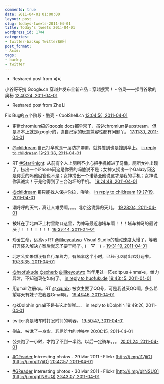 ```yaml
---
comments: true
date: 2011-04-01 01:00:00
layout: post
slug: todays-tweets-2011-04-01
title: Today's tweets 2011-04-01
wordpress_id: 1704
categories:
- twitter-backup[Twitter备份]
post_format:
- Aside
tags:
- backup
- twitter
---
```





  * Reshared post from  可可



小谷哥哥携 Google.cn 穿越并发布全新产品：穿越搜索！ - 谷奥——探寻谷歌的奥秘 [12:40:24, 2011-04-01](http://twitter.com/gfrog/statuses/53678072951619584)





  * Reshared post from  Zhe Li



Fix Bug的五个阶段 - 酷壳 - CoolShell.cn [13:04:56, 2011-04-01](http://twitter.com/gfrog/statuses/53684247306833920)





  * 更新chromium搞的google docs都异常了，虽说chromium是upstream，但是基本上就是google的，连自己家的玩意兼容性都有问题丫。 [17:11:30, 2011-04-01](http://twitter.com/gfrog/statuses/53746295931813888)





  * [@childream](http://twitter.com/childream) 自己打伞就是一层防护罩嘛，就算撞到也是撞到伞上。 [in reply to childream](http://twitter.com/childream/statuses/53769660180606976) [19:23:36, 2011-04-01](http://twitter.com/gfrog/statuses/53779541369438208)





  * RT [@StarKnight](http://twitter.com/StarKnight): 从前有个人上厕所不小心把手机掉进了马桶。厕所女神出现了，捞出一个iPhone问这是你丢的吗他说不是；女神又捞出一个Galaxy问这是你丢的吗他回答也不是；女神捞出一个诺基亚他说这才是我的手机；女神说你真诚实！于是他得到了三台泡坏的手机。 [19:24:48, 2011-04-01](http://twitter.com/gfrog/statuses/53779845309661184)





  * [@childream](http://twitter.com/childream) 那只能找人保护你拉，哈哈。 [in reply to childream](http://twitter.com/childream/statuses/53780041871523840) [19:27:19, 2011-04-01](http://twitter.com/gfrog/statuses/53780478318223360)





  * 潮呼呼的天气，真让人难受啊。。。。北京这诡异的天儿。 [19:28:04, 2011-04-01](http://twitter.com/gfrog/statuses/53780666571165696)





  * 被堵在了北四环上村里路口这里，为神马最近总堵车啊！！！堵车神马的最讨厌了！！！！！！！ [19:29:44, 2011-04-01](http://twitter.com/gfrog/statuses/53781085850578944)





  * 珍爱生命，远离vs RT [@ilikeyoutwo](http://twitter.com/ilikeyoutwo): Visual Studio的启动速度太慢了，等我打开装入解决方案后就忘了要干吗了╮(￣▽￣)╭ [19:31:19, 2011-04-01](http://twitter.com/gfrog/statuses/53781483827113984)





  * 北京公交果然没有自行车给力，有堵车这半小时，已经可以骑出去好远啦。 [19:33:35, 2011-04-01](http://twitter.com/gfrog/statuses/53782053749137408)





  * [@huofukude](http://twitter.com/huofukude) [@exherb](http://twitter.com/exherb) [@ilikeyoutwo](http://twitter.com/ilikeyoutwo) 当年用过一阵editplus＋nmake，给力异常，不知道现在如何了。 [in reply to huofukude](http://twitter.com/huofukude/statuses/53782358956060672) [19:43:45, 2011-04-01](http://twitter.com/gfrog/statuses/53784610693320704)





  * 用gmail注册qq。RT [@xqunix](http://twitter.com/xqunix): 被女生要了QQ号，可是我讨厌QQ啊，多么希望哪天有妹子找我要Gmail啊。 [19:46:46, 2011-04-01](http://twitter.com/gfrog/statuses/53785372571860992)





  * [@kDolphin](http://twitter.com/kDolphin) gmail不是有这功能咩。。。 [in reply to kDolphin](http://twitter.com/kDolphin/statuses/53785500053553152) [19:49:20, 2011-04-01](http://twitter.com/gfrog/statuses/53786017198653440)





  * twitter真是堵车时打发时间的利器。 [19:50:47, 2011-04-01](http://twitter.com/gfrog/statuses/53786382707077120)





  * 倒车，被淋了一身水，我要给力的冲锋衣 [20:00:15, 2011-04-01](http://twitter.com/gfrog/statuses/53788762890706944)





  * 公交跑了一小时，才跑了不到一半路。以后一定骑车。。。 [20:01:24, 2011-04-01](http://twitter.com/gfrog/statuses/53789054403231744)





  * [#GReader](http://search.twitter.com/search?q=%23GReader) Interesting photos - 29 Mar 2011 - Flickr [http://j.mp/i1VjiO](http://j.mp/i1VjiO) [20:42:57, 2011-04-01](http://twitter.com/gfrog/statuses/53799511289626624)





  * [#GReader](http://search.twitter.com/search?q=%23GReader) Interesting photos - 30 Mar 2011 - Flickr [http://j.mp/ghNSUQ](http://j.mp/ghNSUQ) [20:43:07, 2011-04-01](http://twitter.com/gfrog/statuses/53799551177461760)




